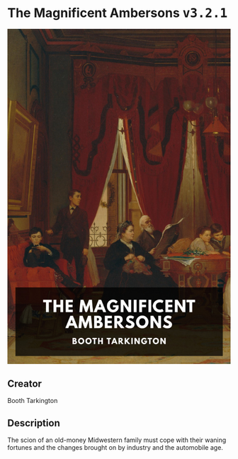 
# The Magnificent Ambersons <kbd>v3.2.1</kbd>

<center>
  <img src="./cover-1024.jpg"/>
</center>

## Creator
Booth Tarkington

## Description
The scion of an old-money Midwestern family must cope with their waning fortunes and the changes brought on by industry and the automobile age.
